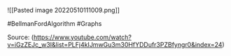 ![[Pasted image 20220510111009.png]]

#BellmanFordAlgorithm	#Graphs 

Source: (https://www.youtube.com/watch?v=iGzZEJc_w3I&list=PLFj4kIJmwGu3m30HfYDDufr3PZBfyngr0&index=24)